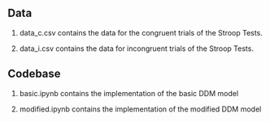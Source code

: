 ## Data 

1. data_c.csv contains the data for the congruent trials of the Stroop Tests.

2. data_i.csv contains the data for incongruent trials of the Stroop Tests.

## Codebase

1. basic.ipynb contains the implementation of the basic DDM model

2. modified.ipynb contains the implementation of the modified DDM model
